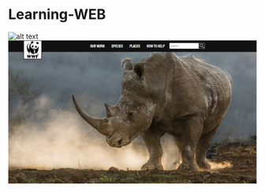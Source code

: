 # Learning-WEB
![alt text](https://raw.githubusercontent.com/GabrielCavalcanti13/Learning_WEB/master/to/img_pixar.png)
![Screenshot](img_wwf.png)

